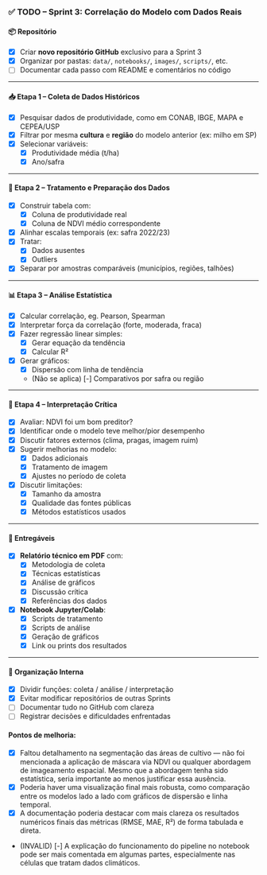 ### ✅ **TODO – Sprint 3: Correlação do Modelo com Dados Reais**

#### 📦 Repositório

* [x] Criar **novo repositório GitHub** exclusivo para a Sprint 3
* [x] Organizar por pastas: `data/`, `notebooks/`, `images/`, `scripts/`, etc.
* [ ] Documentar cada passo com README e comentários no código

---

#### 📥 Etapa 1 – Coleta de Dados Históricos

* [x] Pesquisar dados de produtividade, como em CONAB, IBGE, MAPA e CEPEA/USP
* [x] Filtrar por mesma **cultura** e **região** do modelo anterior (ex: milho em SP)
* [x] Selecionar variáveis:
  * [x] Produtividade média (t/ha)
  * [x] Ano/safra

---

#### 🧹 Etapa 2 – Tratamento e Preparação dos Dados

* [x] Construir tabela com:
  * [x] Coluna de produtividade real
  * [x] Coluna de NDVI médio correspondente
* [x] Alinhar escalas temporais (ex: safra 2022/23)
* [x] Tratar:
  * [x] Dados ausentes
  * [x] Outliers
* [x] Separar por amostras comparáveis (municípios, regiões, talhões)

---

#### 📊 Etapa 3 – Análise Estatística

* [x] Calcular correlação, eg. Pearson, Spearman
* [x] Interpretar força da correlação (forte, moderada, fraca)
* [x] Fazer regressão linear simples:
  * [x] Gerar equação da tendência
  * [x] Calcular R²
* [x] Gerar gráficos:
  * [x] Dispersão com linha de tendência
  * (Não se aplica) [-] Comparativos por safra ou região

---

#### 🧠 Etapa 4 – Interpretação Crítica

* [x] Avaliar: NDVI foi um bom preditor?
* [x] Identificar onde o modelo teve melhor/pior desempenho
* [x] Discutir fatores externos (clima, pragas, imagem ruim)
* [x] Sugerir melhorias no modelo:
  * [x] Dados adicionais
  * [x] Tratamento de imagem
  * [x] Ajustes no período de coleta
* [x] Discutir limitações:
  * [x] Tamanho da amostra
  * [x] Qualidade das fontes públicas
  * [x] Métodos estatísticos usados

---

#### 📝 Entregáveis

* [x] **Relatório técnico em PDF** com:
  * [x] Metodologia de coleta
  * [x] Técnicas estatísticas
  * [x] Análise de gráficos
  * [x] Discussão crítica
  * [x] Referências dos dados
* [x] **Notebook Jupyter/Colab**:
  * [x] Scripts de tratamento
  * [x] Scripts de análise
  * [x] Geração de gráficos
  * [x] Link ou prints dos resultados

---

#### 👥 Organização Interna

* [x] Dividir funções: coleta / análise / interpretação
* [x] Evitar modificar repositórios de outras Sprints
* [ ] Documentar tudo no GitHub com clareza
* [ ] Registrar decisões e dificuldades enfrentadas

#### Pontos de melhoria:

- [x] Faltou detalhamento na segmentação das áreas de cultivo — não foi mencionada a aplicação de máscara via NDVI ou qualquer abordagem de imageamento espacial. Mesmo que a abordagem tenha sido estatística, seria importante ao menos justificar essa ausência.
- [x] Poderia haver uma visualização final mais robusta, como comparação entre os modelos lado a lado com gráficos de dispersão e linha temporal.
- [x] A documentação poderia destacar com mais clareza os resultados numéricos finais das métricas (RMSE, MAE, R²) de forma tabulada e direta.

- (INVALID) [-] A explicação do funcionamento do pipeline no notebook pode ser mais comentada em algumas partes, especialmente nas células que tratam dados climáticos.
